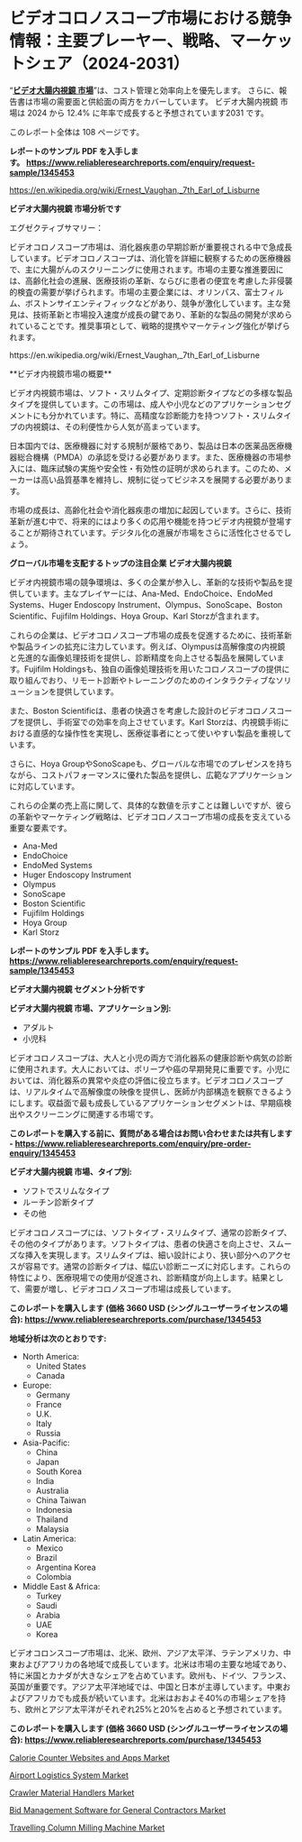 <p><h1>ビデオコロノスコープ市場における競争情報：主要プレーヤー、戦略、マーケットシェア（2024-2031）</h1></p><p>&ldquo;<strong><a href="https://www.reliableresearchreports.com/global-video-colonoscope-market-r1345453?utm_campaign=110&utm_medium=9&utm_source=Github&utm_content=ia&utm_term=25102024&utm_id=video-colonoscope">ビデオ大腸内視鏡 市場</a></strong>&rdquo;は、コスト管理と効率向上を優先します。 さらに、報告書は市場の需要面と供給面の両方をカバーしています。 ビデオ大腸内視鏡 市場は 2024 から 12.4% に年率で成長すると予想されています2031 です。</p>
<p>このレポート全体は 108 ページです。</p>
<p><strong>レポートのサンプル PDF を入手します。&nbsp;<a href="https://www.reliableresearchreports.com/enquiry/request-sample/1345453?utm_campaign=110&utm_medium=9&utm_source=Github&utm_content=ia&utm_term=25102024&utm_id=video-colonoscope">https://www.reliableresearchreports.com/enquiry/request-sample/1345453</a></strong></p>
<p><a href="https://en.wikipedia.org/wiki/Ernest_Vaughan,_7th_Earl_of_Lisburne?utm_campaign=110&utm_medium=9&utm_source=Github&utm_content=ia&utm_term=25102024&utm_id=video-colonoscope">https://en.wikipedia.org/wiki/Ernest_Vaughan,_7th_Earl_of_Lisburne</a></p>
<p><strong>ビデオ大腸内視鏡 市場分析です</strong></p>
<p><p>エグゼクティブサマリー：</p><p>ビデオコロノスコープ市場は、消化器疾患の早期診断が重要視される中で急成長しています。ビデオコロノスコープは、消化管を詳細に観察するための医療機器で、主に大腸がんのスクリーニングに使用されます。市場の主要な推進要因には、高齢化社会の進展、医療技術の革新、ならびに患者の便宜を考慮した非侵襲的検査の需要が挙げられます。市場の主要企業には、オリンパス、富士フィルム、ボストンサイエンティフィックなどがあり、競争が激化しています。主な発見は、技術革新と市場投入速度が成長の鍵であり、革新的な製品の開発が求められていることです。推奨事項として、戦略的提携やマーケティング強化が挙げられます。</p></p>
<p>https://en.wikipedia.org/wiki/Ernest_Vaughan,_7th_Earl_of_Lisburne</p>
<p><p>**ビデオ内視鏡市場の概要**</p><p>ビデオ内視鏡市場は、ソフト・スリムタイプ、定期診断タイプなどの多様な製品タイプを提供しています。この市場は、成人や小児などのアプリケーションセグメントにも分かれています。特に、高精度な診断能力を持つソフト・スリムタイプの内視鏡は、その利便性から人気が高まっています。</p><p>日本国内では、医療機器に対する規制が厳格であり、製品は日本の医薬品医療機器総合機構（PMDA）の承認を受ける必要があります。また、医療機器の市場参入には、臨床試験の実施や安全性・有効性の証明が求められます。このため、メーカーは高い品質基準を維持し、規制に従ってビジネスを展開する必要があります。</p><p>市場の成長は、高齢化社会や消化器疾患の増加に起因しています。さらに、技術革新が進む中で、将来的にはより多くの応用や機能を持つビデオ内視鏡が登場することが期待されています。デジタル化の進展が市場をさらに活性化させるでしょう。</p></p>
<p><strong>グローバル市場を支配するトップの注目企業 ビデオ大腸内視鏡</strong></p>
<p><p>ビデオ内視鏡市場の競争環境は、多くの企業が参入し、革新的な技術や製品を提供しています。主なプレイヤーには、Ana-Med、EndoChoice、EndoMed Systems、Huger Endoscopy Instrument、Olympus、SonoScape、Boston Scientific、Fujifilm Holdings、Hoya Group、Karl Storzが含まれます。</p><p>これらの企業は、ビデオコロノスコープ市場の成長を促進するために、技術革新や製品ラインの拡充に注力しています。例えば、Olympusは高解像度の内視鏡と先進的な画像処理技術を提供し、診断精度を向上させる製品を展開しています。Fujifilm Holdingsも、独自の画像処理技術を用いたコロノスコープの提供に取り組んでおり、リモート診断やトレーニングのためのインタラクティブなソリューションを提供しています。</p><p>また、Boston Scientificは、患者の快適さを考慮した設計のビデオコロノスコープを提供し、手術室での効率を向上させています。Karl Storzは、内視鏡手術における直感的な操作性を実現し、医療従事者にとって使いやすい製品を重視しています。</p><p>さらに、Hoya GroupやSonoScapeも、グローバルな市場でのプレゼンスを持ちながら、コストパフォーマンスに優れた製品を提供し、広範なアプリケーションに対応しています。</p><p>これらの企業の売上高に関して、具体的な数値を示すことは難しいですが、彼らの革新やマーケティング戦略は、ビデオコロノスコープ市場の成長を支えている重要な要素です。</p></p>
<p><ul><li>Ana-Med</li><li>EndoChoice</li><li>EndoMed Systems</li><li>Huger Endoscopy Instrument</li><li>Olympus</li><li>SonoScape</li><li>Boston Scientific</li><li>Fujifilm Holdings</li><li>Hoya Group</li><li>Karl Storz</li></ul></p>
<p><strong>レポートのサンプル PDF を入手します。 <a href="https://www.reliableresearchreports.com/enquiry/request-sample/1345453?utm_campaign=110&utm_medium=9&utm_source=Github&utm_content=ia&utm_term=25102024&utm_id=video-colonoscope">https://www.reliableresearchreports.com/enquiry/request-sample/1345453</a></strong></p>
<p><strong>ビデオ大腸内視鏡 セグメント分析です</strong></p>
<p><strong>ビデオ大腸内視鏡 市場、アプリケーション別:</strong></p>
<p><ul><li>アダルト</li><li>小児科</li></ul></p>
<p><p>ビデオコロノスコープは、大人と小児の両方で消化器系の健康診断や病気の診断に使用されます。大人においては、ポリープや癌の早期発見に重要です。小児においては、消化器系の異常や炎症の評価に役立ちます。ビデオコロノスコープは、リアルタイムで高解像度の映像を提供し、医師が内部構造を観察できるようにします。収益面で最も成長しているアプリケーションセグメントは、早期癌検出やスクリーニングに関連する市場です。</p></p>
<p><strong>このレポートを購入する前に、質問がある場合はお問い合わせまたは共有します - <a href="https://www.reliableresearchreports.com/enquiry/pre-order-enquiry/1345453?utm_campaign=110&utm_medium=9&utm_source=Github&utm_content=ia&utm_term=25102024&utm_id=video-colonoscope">https://www.reliableresearchreports.com/enquiry/pre-order-enquiry/1345453</a></strong></p>
<p><strong>ビデオ大腸内視鏡 市場、タイプ別:</strong></p>
<p><ul><li>ソフトでスリムなタイプ</li><li>ルーチン診断タイプ</li><li>その他</li></ul></p>
<p><p>ビデオコロノスコープには、ソフトタイプ・スリムタイプ、通常の診断タイプ、その他のタイプがあります。ソフトタイプは、患者の快適さを向上させ、スムーズな挿入を実現します。スリムタイプは、細い設計により、狭い部分へのアクセスが容易です。通常の診断タイプは、幅広い診断ニーズに対応します。これらの特性により、医療現場での使用が促進され、診断精度が向上します。結果として、需要が増し、ビデオコロノスコープ市場は成長しています。</p></p>
<p><strong>このレポートを購入します (価格 3660 USD (シングルユーザーライセンスの場合): <a href="https://www.reliableresearchreports.com/purchase/1345453?utm_campaign=110&utm_medium=9&utm_source=Github&utm_content=ia&utm_term=25102024&utm_id=video-colonoscope">https://www.reliableresearchreports.com/purchase/1345453</a></strong></p>
<p><strong>地域分析は次のとおりです:</strong></p>
<p><ul>
    <li>
        North America:
        <ul>
            <li>United States</li>
            <li>Canada</li>
        </ul>
    </li>
    <li>
        Europe:
        <ul>
            <li>Germany</li>
            <li>France</li>
            <li>U.K.</li>
            <li>Italy</li>
            <li>Russia</li>
        </ul>
    </li>
    <li>
        Asia-Pacific:
        <ul>
            <li>China</li>
            <li>Japan</li>
            <li>South Korea</li>
            <li>India</li>
            <li>Australia</li>
            <li>China Taiwan</li>
            <li>Indonesia</li>
            <li>Thailand</li>
            <li>Malaysia</li>
        </ul>
    </li>
    <li>
        Latin America:
        <ul>
            <li>Mexico</li>
            <li>Brazil</li>
            <li>Argentina Korea</li>
            <li>Colombia</li>
        </ul>
    </li>
    <li>
        Middle East & Africa:
        <ul>
            <li>Turkey</li>
            <li>Saudi</li>
            <li>Arabia</li>
            <li>UAE</li>
            <li>Korea</li>
        </ul>
    </li>
    </ul></p>
<p><p>ビデオコロンスコープ市場は、北米、欧州、アジア太平洋、ラテンアメリカ、中東およびアフリカの各地域で成長しています。北米は市場の主要な地域であり、特に米国とカナダが大きなシェアを占めています。欧州も、ドイツ、フランス、英国が重要です。アジア太平洋地域では、中国と日本が主導しています。中東およびアフリカでも成長が続いています。北米はおおよそ40%の市場シェアを持ち、欧州とアジア太平洋がそれぞれ25%と20%を占めると予想されています。</p></p>
<p><strong>このレポートを購入します (価格 3660 USD (シングルユーザーライセンスの場合): <a href="https://www.reliableresearchreports.com/purchase/1345453?utm_campaign=110&utm_medium=9&utm_source=Github&utm_content=ia&utm_term=25102024&utm_id=video-colonoscope">https://www.reliableresearchreports.com/purchase/1345453</a></strong></p>
<p><p><a href="https://www.linkedin.com/pulse/sustainability-trends-calorie-counter-websites-apps-industry-rkmic?utm_campaign=110&utm_medium=9&utm_source=Github&utm_content=ia&utm_term=25102024&utm_id=video-colonoscope">Calorie Counter Websites and Apps Market</a></p><p><a href="https://github.com/RunaHaque64/Market-Research-Report-List-1/blob/main/airport-logistics-system-market.md?utm_campaign=110&utm_medium=9&utm_source=Github&utm_content=ia&utm_term=25102024&utm_id=video-colonoscope">Airport Logistics System Market</a></p><p><a href="https://www.linkedin.com/pulse/crawler-material-handlers-market-innovations-trends-comprehensive-jq50c?utm_campaign=110&utm_medium=9&utm_source=Github&utm_content=ia&utm_term=25102024&utm_id=video-colonoscope">Crawler Material Handlers Market</a></p><p><a href="https://github.com/CarolynWatkins697/Market-Research-Report-List-1/blob/main/bid-management-software-for-general-contractors-market.md?utm_campaign=110&utm_medium=9&utm_source=Github&utm_content=ia&utm_term=25102024&utm_id=video-colonoscope">Bid Management Software for General Contractors Market</a></p><p><a href="https://issuu.com/reportprime-2/docs/travelling-column-milling-machine-m_0fb52bccb07a75?utm_campaign=110&utm_medium=9&utm_source=Github&utm_content=ia&utm_term=25102024&utm_id=video-colonoscope">Travelling Column Milling Machine Market</a></p></p>